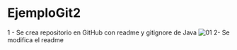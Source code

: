 # EjemploGit2
1 - Se crea repositorio en GitHub con readme y gitignore de Java
![01](https://user-images.githubusercontent.com/82227874/202227814-290c9a54-3760-48b0-9737-b7683365823a.png)
2- Se modifica el readme
